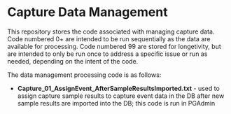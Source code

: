 # Capture Data Management

This repository stores the code associated with managing capture data. Code numbered 0+ are intended to be run sequentially as the data are available for processing. Code numbered 99 are stored for longetivity, but are intended to only be run once to address a specific issue or run as needed, depending on the intent of the code.

The data management processing code is as follows:
* **Capture_01_AssignEvent_AfterSampleResultsImported.txt** - used to assign capture sample results to capture event data in the DB after new sample results are imported into the DB; this code is run in PGAdmin